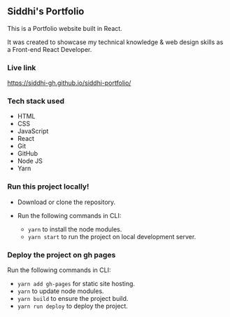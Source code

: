 ## Siddhi's Portfolio
This is a Portfolio website built in React.

It was created to showcase my technical knowledge & web design skills as a Front-end React Developer.

### Live link
https://siddhi-gh.github.io/siddhi-portfolio/

### Tech stack used
- HTML
- CSS
- JavaScript
- React
- Git
- GitHub
- Node JS
- Yarn

### Run this project locally!
- Download or clone the repository.
- Run the following commands in CLI:

  - `yarn` to install the node modules.
  - `yarn start` to run the project on local development server.

### Deploy the project on gh pages
 Run the following commands in CLI:
- `yarn add gh-pages` for static site hosting.
- `yarn` to update node modules.
- `yarn build` to ensure the project build.
- `yarn run deploy` to deploy the project.
